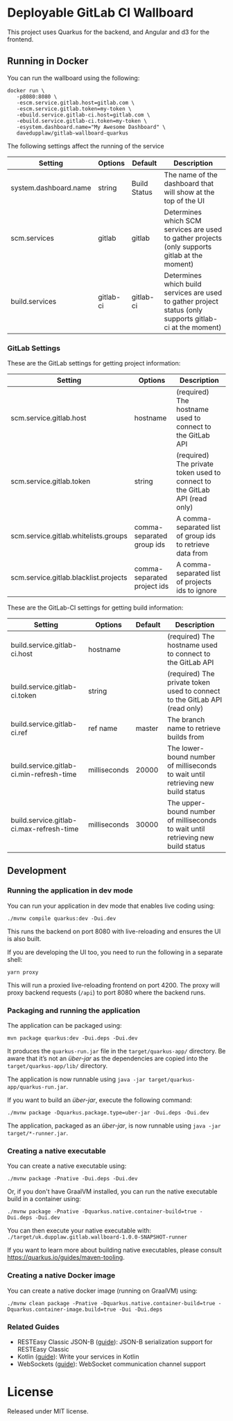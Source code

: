 # Deployable GitLab CI Wallboard

This project uses Quarkus for the backend, and Angular and d3 for the frontend.

## Running in Docker

You can run the wallboard using the following:

```shell
docker run \
   -p8080:8080 \
   -escm.service.gitlab.host=gitlab.com \
   -escm.service.gitlab.token=my-token \
   -ebuild.service.gitlab-ci.host=gitlab.com \
   -ebuild.service.gitlab-ci.token=my-token \
   -esystem.dashboard.name="My Awesome Dashboard" \
   davedupplaw/gitlab-wallboard-quarkus
```

The following settings affect the running of the service

| Setting               | Options   | Default      | Description                                                                                               |
|-----------------------|-----------|--------------|-----------------------------------------------------------------------------------------------------------|
| system.dashboard.name | string    | Build Status | The name of the dashboard that will show at the top of the UI                                             |
| scm.services          | gitlab    | gitlab       | Determines which SCM services are used to gather projects (only supports gitlab at the moment)            |
| build.services        | gitlab-ci | gitlab-ci    | Determines which build services are used to gather project status (only supports gitlab-ci at the moment) |

### GitLab Settings

These are the GitLab settings for getting project information:

| Setting                               | Options                     | Description                                                                |
|---------------------------------------|-----------------------------|----------------------------------------------------------------------------|
| scm.service.gitlab.host               | hostname                    | (required) The hostname used to connect to the GitLab API                  |
| scm.service.gitlab.token              | string                      | (required) The private token used to connect to the GitLab API (read only) |
 | scm.service.gitlab.whitelists.groups  | comma-separated group ids   | A comma-separated list of group ids to retrieve data from                  |
 | scm.service.gitlab.blacklist.projects | comma-separated project ids | A comma-separated list of projects ids to ignore                           |

These are the GitLab-CI settings for getting build information:

| Setting                                  | Options      | Default | Description                                                                      |
|------------------------------------------|--------------|---------|----------------------------------------------------------------------------------|
| build.service.gitlab-ci.host             | hostname     |         | (required) The hostname used to connect to the GitLab API                        |
| build.service.gitlab-ci.token            | string       |         | (required) The private token used to connect to the GitLab API (read only)       |  
| build.service.gitlab-ci.ref              | ref name     | master  | The branch name to retrieve builds from                                          |
| build.service.gitlab-ci.min-refresh-time | milliseconds | 20000   | The lower-bound number of milliseconds to wait until retrieving new build status |
| build.service.gitlab-ci.max-refresh-time | milliseconds | 30000   | The upper-bound number of milliseconds to wait until retrieving new build status | 

## Development

### Running the application in dev mode

You can run your application in dev mode that enables live coding using:

```shell script
./mvnw compile quarkus:dev -Dui.dev
```

This runs the backend on port 8080 with live-reloading and ensures the UI is also built.

If you are developing the UI too, you need to run the following in a separate shell:

```shell
yarn proxy
```

This will run a proxied live-reloading frontend on port 4200. The proxy will proxy backend
requests (`/api`) to port 8080 where the backend runs.

### Packaging and running the application

The application can be packaged using:

```shell script
mvn package quarkus:dev -Dui.deps -Dui.dev
```

It produces the `quarkus-run.jar` file in the `target/quarkus-app/` directory.
Be aware that it’s not an _über-jar_ as the dependencies are copied into the `target/quarkus-app/lib/` directory.

The application is now runnable using `java -jar target/quarkus-app/quarkus-run.jar`.

If you want to build an _über-jar_, execute the following command:

```shell script
./mvnw package -Dquarkus.package.type=uber-jar -Dui.deps -Dui.dev
```

The application, packaged as an _über-jar_, is now runnable using `java -jar target/*-runner.jar`.

### Creating a native executable

You can create a native executable using:

```shell script
./mvnw package -Pnative -Dui.deps -Dui.dev
```

Or, if you don't have GraalVM installed, you can run the native executable build in a container using:

```shell script
./mvnw package -Pnative -Dquarkus.native.container-build=true -Dui.deps -Dui.dev
```

You can then execute your native executable with: `./target/uk.dupplaw.gitlab.wallboard-1.0.0-SNAPSHOT-runner`

If you want to learn more about building native executables, please consult https://quarkus.io/guides/maven-tooling.

### Creating a native Docker image

You can create a native docker image (running on GraalVM) using:

```shell
./mvnw clean package -Pnative -Dquarkus.native.container-build=true -Dquarkus.container-image.build=true -Dui -Dui.deps
```

### Related Guides

- RESTEasy Classic JSON-B ([guide](https://quarkus.io/guides/rest-json)): JSON-B serialization support for RESTEasy
  Classic
- Kotlin ([guide](https://quarkus.io/guides/kotlin)): Write your services in Kotlin
- WebSockets ([guide](https://quarkus.io/guides/websockets)): WebSocket communication channel support

# License

Released under MIT license.
